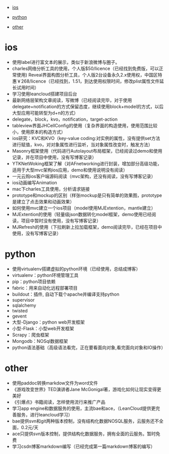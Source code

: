 
- [ios](#ios)

- [python](#python)

- [other](#other)

# ios
* 使用label进行富文本的展示，类似于新浪微博与圈子。
* charles网络分析工具的使用，个人版$50/licence（已经找到免费版，可以正常使用)
Reveal界面构图分析工具，个人版2台设备永久2.x使用权，中国区特惠￥268/licence（已经找到，1.51，到达使用权限时间，修改plist属性文件延长试用时间）
* 学习使用leancloud搭建项目后台
* 最新网络层架构文章阅读，写微博（已经阅读完毕，对于使用delegate+notification的方式保留态度，继续使用block+model的方式，以后大型应用可能转型为d+n的方式）
* delegate，block，kvo，notification，target-action
* tableview界面JHCellConfig的使用（复杂界面的构造使用，使用范围比较小，使用原本的构造方式）
* ios研究：KVC和KVO（key-value coding:对实例的属性，没有提供set方法进行赋值，kvo，对对象属性进行监听，当对象属性改变时，触发方法）
* Masonry框架使用（代码进行Autolayout布局框架，已经阅读过demo和使用记录，并在项目中使用，没有写博客记录）
* YTKNetWoking框架了解（对AFnetworking进行封装，增加部分高级功能，适用于大型mvc架构ios应用，demo和使用说明没有阅读）
* 一元云购ios客户端源码阅读（mvc架构，还没有阅读，没有写博客记录）
* ios动画编写Animation
* mac下charles工具使用，分析请求链接
* prototype和mockup的区别（样张mockup是只有简单的效果图，prototype是建立了点击效果和动画效果）
* 如何使用mvc建立一个ios项目（model使用MJExtention，mantle建立）
* MJExtention的使用（轻量级json数据转化model框架，demo使用已经阅读，项目中暂时没有使用，没有写博客记录）
* MJRefresh的使用（下拉刷新上拉加载框架，demo阅读完毕，已经在项目中使用，没有写博客记录）

# python

* 使用virtualenv搭建虚拟的python环境（已经使用，总结成博客）
* virtualenv：python环境管理工具
* pip：python项目依赖 
* fabric：用来自动化远程部署项目
* buildout：插件, 自动下载个apache并编译支持python
* supervisor
* sqlalchemy
* twisted
* gevent
* 大型-Django：python web开发框架
* 小型-Flask：小型web开发框架
* Scrapy：爬虫框架
* Mongodb：NOSql数据框架
* python语法基础（高级语法看完，正在要看面向对象,看完面向对象和IO操作）


# other
* 使用paddoc转换markdow文件为word文件
* 《游戏改变世界》TED演讲者Jane McGonigal著，游戏化如何让现实变得更美好
* 《引爆点》书籍阅读，怎样使用流行来推广产品
* 学习app engine和数据服务的使用，主流bae和ace，（LeanCloud提供更完善服务，进行leancloud学习）
* bae提供svn和git两种版本控制，没有结构化数据NOSQL服务，云服务还不全面，0.2元/天
* ace只提供svn版本控制，提供结构化数据服务，拥有全面的云服务。暂时免费
* 学习csdn博客markdown编写（已经完成第一篇markdown博客的编写）



